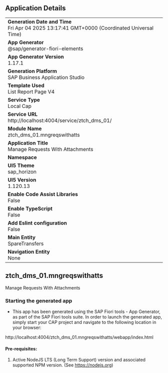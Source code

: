 ## Application Details
|               |
| ------------- |
|**Generation Date and Time**<br>Fri Apr 04 2025 13:17:41 GMT+0000 (Coordinated Universal Time)|
|**App Generator**<br>@sap/generator-fiori-elements|
|**App Generator Version**<br>1.17.1|
|**Generation Platform**<br>SAP Business Application Studio|
|**Template Used**<br>List Report Page V4|
|**Service Type**<br>Local Cap|
|**Service URL**<br>http://localhost:4004/service/ztch_dms_01/|
|**Module Name**<br>ztch_dms_01.mngreqswithatts|
|**Application Title**<br>Manage Requests With Attachments|
|**Namespace**<br>|
|**UI5 Theme**<br>sap_horizon|
|**UI5 Version**<br>1.120.13|
|**Enable Code Assist Libraries**<br>False|
|**Enable TypeScript**<br>False|
|**Add Eslint configuration**<br>False|
|**Main Entity**<br>SpareTransfers|
|**Navigation Entity**<br>None|

## ztch_dms_01.mngreqswithatts

Manage Requests With Attachments

### Starting the generated app

-   This app has been generated using the SAP Fiori tools - App Generator, as part of the SAP Fiori tools suite.  In order to launch the generated app, simply start your CAP project and navigate to the following location in your browser:

http://localhost:4004/ztch_dms_01.mngreqswithatts/webapp/index.html

#### Pre-requisites:

1. Active NodeJS LTS (Long Term Support) version and associated supported NPM version.  (See https://nodejs.org)



